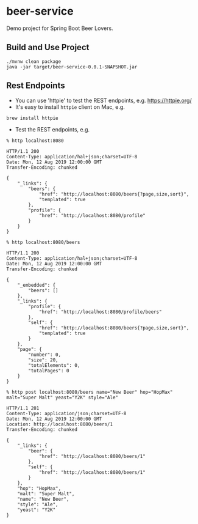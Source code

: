 # beer-service

Demo project for Spring Boot Beer Lovers.

## Build and Use Project

```
./mvnw clean package
java -jar target/beer-service-0.0.1-SNAPSHOT.jar
```

## Rest Endpoints

* You can use 'httpie' to test the REST endpoints, e.g. https://httpie.org/
* It's easy to install `httpie` client on Mac, e.g.

```
brew install httpie
```

* Test the REST endpoints, e.g.

```
% http localhost:8080

HTTP/1.1 200 
Content-Type: application/hal+json;charset=UTF-8
Date: Mon, 12 Aug 2019 12:00:00 GMT
Transfer-Encoding: chunked

{
    "_links": {
        "beers": {
            "href": "http://localhost:8080/beers{?page,size,sort}",
            "templated": true
        },
        "profile": {
            "href": "http://localhost:8080/profile"
        }
    }
}
```

```
% http localhost:8080/beers

HTTP/1.1 200 
Content-Type: application/hal+json;charset=UTF-8
Date: Mon, 12 Aug 2019 12:00:00 GMT
Transfer-Encoding: chunked

{
    "_embedded": {
        "beers": []
    },
    "_links": {
        "profile": {
            "href": "http://localhost:8080/profile/beers"
        },
        "self": {
            "href": "http://localhost:8080/beers{?page,size,sort}",
            "templated": true
        }
    },
    "page": {
        "number": 0,
        "size": 20,
        "totalElements": 0,
        "totalPages": 0
    }
}
```

```
% http post localhost:8080/beers name="New Beer" hop="HopMax" malt="Super Malt" yeast="Y2K" style="Ale" 

HTTP/1.1 201 
Content-Type: application/json;charset=UTF-8
Date: Mon, 12 Aug 2019 12:00:00 GMT
Location: http://localhost:8080/beers/1
Transfer-Encoding: chunked

{
    "_links": {
        "beer": {
            "href": "http://localhost:8080/beers/1"
        },
        "self": {
            "href": "http://localhost:8080/beers/1"
        }
    },
    "hop": "HopMax",
    "malt": "Super Malt",
    "name": "New Beer",
    "style": "Ale",
    "yeast": "Y2K"
}
```

